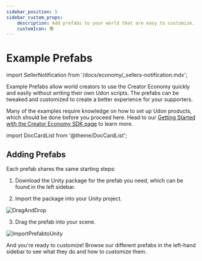 ```yaml
---
sidebar_position: 5
sidebar_custom_props:
    description: Add prefabs to your world that are easy to customize.
    customIcon: 📚
---
```


# Example Prefabs

import SellerNotification from '/docs/economy/_sellers-notification.mdx';

<SellerNotification/>

Example Prefabs allow world creators to use the Creator Economy quickly and easily without writing their own Udon scripts. The prefabs can be tweaked and customized to create a better experience for your supporters.

Many of the examples require knowledge on how to set up Udon products, which should be done before you proceed here. Head to our [Getting Started with the Creator Economy SDK page](/economy/sdk/getting-started/) to learn more.

import DocCardList from '@theme/DocCardList';

<DocCardList />

## Adding Prefabs

Each prefab shares the same starting steps:

1. Download the Unity package for the prefab you need, which can be found in the left sidebar.

2. Import the package into your Unity project.

![DragAndDrop](/img/economy/examples/Importing-Package_Drag-and-Drop.png "Drag your prefab into Unity.")

3. Drag the prefab into your scene.

![ImportPrefabtoUnity](/img/economy/examples/Importing-Package_Place-In-Scene.png "Drag your prefab into the scene.")

And you're ready to customize! Browse our different prefabs in the left-hand sidebar to see what they do and how to customize them.
